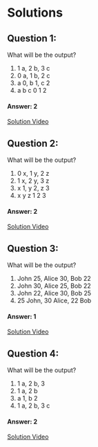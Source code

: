 # Solutions

## Question 1:
What will be the output?

1. 1 a, 2 b, 3 c
2. 0 a, 1 b, 2 c
3. a 0, b 1, c 2
4. a b c 0 1 2


#### Answer: 2
[Solution Video](#)

## Question 2:
What will be the output?

1. 0 x, 1 y, 2 z
2. 1 x, 2 y, 3 z
3. x 1, y 2, z 3
4. x y z 1 2 3


#### Answer: 2
[Solution Video](#)

## Question 3:
What will be the output?

1. John 25, Alice 30, Bob 22
2. John 30, Alice 25, Bob 22
3. John 22, Alice 30, Bob 25
4. 25 John, 30 Alice, 22 Bob

#### Answer: 1
[Solution Video](#)

## Question 4:
What will be the output?

1. 1 a, 2 b, 3
2. 1 a, 2 b
3. a 1, b 2
4. 1 a, 2 b, 3 c

#### Answer: 2
[Solution Video](#)